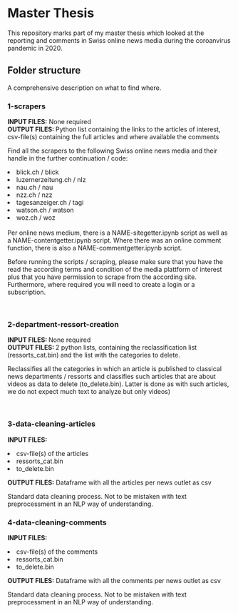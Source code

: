 # Master Thesis

This repository marks part of my master thesis which looked at the reporting and comments in Swiss online news media during the coroanvirus pandemic in 2020.

## Folder structure
A comprehensive description on what to find where.

### 1-scrapers
<b> INPUT FILES:</b>  None required <br>
<b> OUTPUT FILES: </b> Python list containing the links to the articles of interest, csv-file(s) containing the full articles and where available the comments

Find all the scrapers to the following Swiss online news media and their handle in the further continuation / code:

<li> blick.ch / blick </li>
<li> luzernerzeitung.ch / nlz</li>
<li> nau.ch / nau </li>
<li> nzz.ch / nzz </li>
<li> tagesanzeiger.ch / tagi </li>
<li> watson.ch  / watson </li>
<li> woz.ch / woz </li>

<br>
Per online news medium, there is a NAME-sitegetter.ipynb script as well as a NAME-contentgetter.ipynb script. Where there was an online comment function, there is also a NAME-commentgetter.ipynb script.

Before running the scripts / scraping, please make sure that you have the read the according terms and condition of the media plattform of interest plus that you have permission to scrape from the according site. Furthermore, where required you will need to create a login or a subscription.

<br>

### 2-department-ressort-creation 
<b> INPUT FILES: </b> None required <br>
<b> OUTPUT FILES: </b>  2 python lists, containing the reclassification list (ressorts_cat.bin) and the list with the categories to delete. 

Reclassifies all the categories in which an article is published to classical news departments / ressorts and classifies such articles that are about videos as data to delete (to_delete.bin). Latter is done as with such articles, we do not expect much text to analyze but only videos) 

<br>

### 3-data-cleaning-articles
<b>INPUT FILES:</b> 
<li> csv-file(s) of the articles </li>
<li> ressorts_cat.bin </li>
<li> to_delete.bin </li
 <p></p>
<b> OUTPUT FILES:</b>  Dataframe with all the articles per news outlet as csv
 <p></p>
Standard data cleaning process. Not to be mistaken with text preprocessment in an NLP way of understanding.

<p></p>
 
### 4-data-cleaning-comments
<b>INPUT FILES:</b> 
<li> csv-file(s) of the comments </li>
<li> ressorts_cat.bin </li>
<li> to_delete.bin </li
 <p></p>
<b> OUTPUT FILES:</b>  Dataframe with all the comments per news outlet as csv
 <p></p>
Standard data cleaning process. Not to be mistaken with text preprocessment in an NLP way of understanding.


